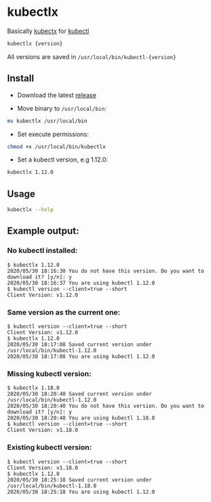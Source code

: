 # kubectlx

Basically [kubectx](https://github.com/ahmetb/kubectx) for [kubectl](https://kubernetes.io/docs/reference/kubectl/kubectl/)

```bash
kubectlx {version}
```

All versions are saved in `/usr/local/bin/kubectl-{version}`

## Install
* Download the latest [release](https://github.com/alin-grecu/kubectlx/releases/latest)

* Move binary to `/usr/local/bin`:
```bash
mv kubectlx /usr/local/bin
```

* Set execute permissions:
```bash
chmod +x /usr/local/bin/kubectlx
```

* Set a kubectl version, e.g 1.12.0:
```bash
kubectlx 1.12.0
```

## Usage

```bash
kubectlx --help
```

## Example output:

### No kubectl installed:
```
$ kubectlx 1.12.0
2020/05/30 18:16:30 You do not have this version. Do you want to download it? [y/n]: y
2020/05/30 18:16:37 You are using kubectl 1.12.0
$ kubectl version --client=true --short
Client Version: v1.12.0
```

### Same version as the current one:
```
$ kubectl version --client=true --short
Client Version: v1.12.0
$ kubectlx 1.12.0
2020/05/30 18:17:08 Saved current version under /usr/local/bin/kubectl-1.12.0
2020/05/30 18:17:08 You are using kubectl 1.12.0
```

### Missing kubectl version:
```
$ kubectlx 1.18.0
2020/05/30 18:20:40 Saved current version under /usr/local/bin/kubectl-1.12.0
2020/05/30 18:20:40 You do not have this version. Do you want to download it? [y/n]: y
2020/05/30 18:20:48 You are using kubectl 1.18.0
$ kubectl version --client=true --short
Client Version: v1.18.0
```

### Existing kubectl version:
```
$ kubectl version --client=true --short
Client Version: v1.18.0
$ kubectlx 1.12.0
2020/05/30 18:25:18 Saved current version under /usr/local/bin/kubectl-1.18.0
2020/05/30 18:25:18 You are using kubectl 1.12.0
```
